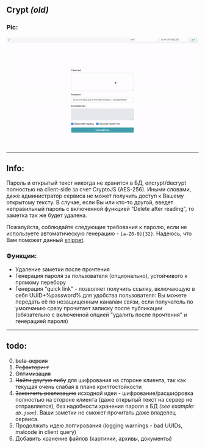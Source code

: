## Crypt *(old)*

### Pic:

![](./static/README.gif)

---

## Info:

Пароль и открытый текст никогда не хранится в БД, encrypt/decrypt полностью на client-side за счет CryptoJS (AES-256). Иными словами, даже администратор сервиса не может получить доступ к Вашему открытому тексту. 
В случае, если Вы или кто-то другой, введет неправильный пароль с включенной функцией “Delete after reading”, то заметка так же будет удалена.

Пожалуйста, соблюдайте следующие требования к паролю, если не используете автоматическую генерацию - `[a-Z0-9]{32}`. Надеюсь, что Вам поможет данный [snippet](https://medium.com/@delyee/easy-password-gen-in-console-61455ef0abd5).

### Функции: 

- Удаление заметки после прочтения
- Генерация пароля за пользователя (опционально), устойчивого к прямому перебору
- Генерация “quick link” - позволяет получить ссылку, включающую в себя UUID+%password% для удобства пользователя: Вы можете передать её по незащищенным каналам связи, если получатель по умолчанию сразу прочитает записку после публикации (обязательно с включенной опцией "удалить после прочтения" и генерацией пароля)

---

## todo:


0. ~~beta-версия~~
1. ~~Рефакторинг~~
2. ~~Оптимизация~~
3. ~~Найти другую либу~~ для шифрования на стороне клиента, так как текущая очень слабая в плане криптостойкости
4. ~~Закончить реализацию~~ исходной идеи - шифрование/расшифровка полностью на стороне клиента (даже открытый текст на сервер не отправляется), без надобности хранения пароля в БД *(see example: `db.json`)*. Ваши заметки не сможет прочитать даже владелец сервиса.
5. Продолжить идею логгирования (logging warnings - bad UUIDs, malcode in client query)
5. Добавить хранение файлов (картинки, архивы, документы)